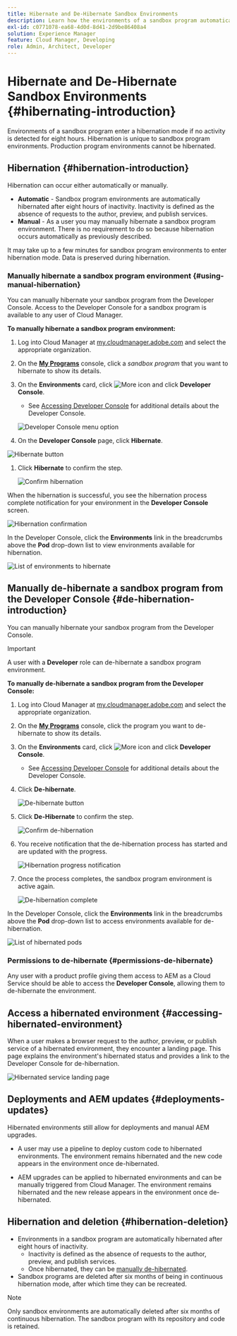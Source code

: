 ```yaml
---
title: Hibernate and De-Hibernate Sandbox Environments 
description: Learn how the environments of a sandbox program automatically enter a hibernation mode and how you can de-hibernate them.
exl-id: c0771078-ea68-4d0d-8d41-2d9be86408a4
solution: Experience Manager
feature: Cloud Manager, Developing
role: Admin, Architect, Developer
---
```


# Hibernate and De-Hibernate Sandbox Environments {#hibernating-introduction}

Environments of a sandbox program enter a hibernation mode if no activity is detected for eight hours. Hibernation is unique to sandbox program environments. Production program environments cannot be hibernated.

## Hibernation {#hibernation-introduction}

Hibernation can occur either automatically or manually. 

* **Automatic** - Sandbox program environments are automatically hibernated after eight hours of inactivity. Inactivity is defined as the absence of requests to the author, preview, and publish services.
* **Manual** - As a user you may manually hibernate a sandbox program environment. There is no requirement to do so because hibernation occurs automatically as previously described.

It may take up to a few minutes for sandbox program environments to enter hibernation mode. Data is preserved during hibernation.

### Manually hibernate a sandbox program environment {#using-manual-hibernation}

You can manually hibernate your sandbox program from the Developer Console. Access to the Developer Console for a sandbox program is available to any user of Cloud Manager.

**To manually hibernate a sandbox program environment:**

1. Log into Cloud Manager at [my.cloudmanager.adobe.com](https://my.cloudmanager.adobe.com/) and select the appropriate organization.

1. On the **[My Programs](/help/implementing/cloud-manager/navigation.md#my-programs)** console, click a *sandbox program* that you want to hibernate to show its details.

1. On the **Environments** card, click ![More icon](https://spectrum.adobe.com/static/icons/workflow_18/Smock_More_18_N.svg) and click **Developer Console**. 

   * See [Accessing Developer Console](/help/implementing/cloud-manager/manage-environments.md#accessing-developer-console) for additional details about the Developer Console.

   ![Developer Console menu option](/help/implementing/cloud-manager/assets/developer-console-menu-option.png)

1. On the **Developer Console** page, click **Hibernate**.

<!-- UPDATE THESE SCREENSHOTS WHEN NEW AEM DEVELOPER CONSOLE UI IS RELEASED. AS OF OCTOBER 14, 2024, NEW UI IS STILL IN BETA -->

   ![Hibernate button](assets/hibernate-1.png)

1. Click **Hibernate** to confirm the step.

   ![Confirm hibernation](assets/hibernate-2.png)

When the hibernation is successful, you see the hibernation process complete notification for your environment in the **Developer Console** screen.

![Hibernation confirmation](assets/hibernate-4.png)

In the Developer Console, click the **Environments** link in the breadcrumbs above the **Pod** drop-down list to view environments available for hibernation.

![List of environments to hibernate](assets/hibernate-1b.png)

## Manually de-hibernate a sandbox program from the Developer Console {#de-hibernation-introduction}

You can manually hibernate your sandbox program from the Developer Console. 

>[!IMPORTANT]
>
>A user with a **Developer** role can de-hibernate a sandbox program environment.

**To manually de-hibernate a sandbox program from the Developer Console:**

1. Log into Cloud Manager at [my.cloudmanager.adobe.com](https://my.cloudmanager.adobe.com/) and select the appropriate organization.

1. On the **[My Programs](/help/implementing/cloud-manager/navigation.md#my-programs)** console, click the program you want to de-hibernate to show its details.

1. On the **Environments** card, click ![More icon](https://spectrum.adobe.com/static/icons/workflow_18/Smock_More_18_N.svg) and click **Developer Console**. 

   * See [Accessing Developer Console](/help/implementing/cloud-manager/manage-environments.md#accessing-developer-console) for additional details about the Developer Console.

1. Click **De-hibernate**.

    ![De-hibernate button](assets/de-hibernation-img1.png)
    
1. Click **De-Hibernate** to confirm the step.

   ![Confirm de-hibernation](assets/de-hibernation-img2.png)

1. You receive notification that the de-hibernation process has started and are updated with the progress.
   
   ![Hibernation progress notification](assets/de-hibernation-img3.png)
   
1. Once the process completes, the sandbox program environment is active again.
 
   ![De-hibernation complete](assets/de-hibernation-img4.png)

In the Developer Console, click the **Environments** link in the breadcrumbs above the **Pod** drop-down list to access environments available for de-hibernation.
 
![List of hibernated pods](assets/de-hibernate-1b.png)

### Permissions to de-hibernate {#permissions-de-hibernate}

Any user with a product profile giving them access to AEM as a Cloud Service should be able to access the **Developer Console**, allowing them to de-hibernate the environment. 

## Access a hibernated environment {#accessing-hibernated-environment}

When a user makes a browser request to the author, preview, or publish service of a hibernated environment, they encounter a landing page. This page explains the environment's hibernated status and provides a link to the Developer Console for de-hibernation.

![Hibernated service landing page](assets/de-hibernation-img5.png)

## Deployments and AEM updates {#deployments-updates}

Hibernated environments still allow for deployments and manual AEM upgrades.

* A user may use a pipeline to deploy custom code to hibernated environments. The environment remains hibernated and the new code appears in the environment once de-hibernated.

* AEM upgrades can be applied to hibernated environments and can be manually triggered from Cloud Manager. The environment remains hibernated and the new release appears in the environment once de-hibernated.

## Hibernation and deletion {#hibernation-deletion}

* Environments in a sandbox program are automatically hibernated after eight hours of inactivity. 
  * Inactivity is defined as the absence of requests to the author, preview, and publish services.
  * Once hibernated, they can be [manually de-hibernated](#de-hibernation-introduction).
* Sandbox programs are deleted after six months of being in continuous hibernation mode, after which time they can be recreated.

>[!NOTE]
>
>Only sandbox environments are automatically deleted after six months of continuous hibernation. The sandbox program with its repository and code is retained.
